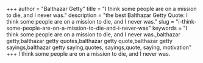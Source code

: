 +++
author = "Balthazar Getty"
title = "I think some people are on a mission to die, and I never was."
description = "the best Balthazar Getty Quote: I think some people are on a mission to die, and I never was."
slug = "i-think-some-people-are-on-a-mission-to-die-and-i-never-was"
keywords = "I think some people are on a mission to die, and I never was.,balthazar getty,balthazar getty quotes,balthazar getty quote,balthazar getty sayings,balthazar getty saying,quotes, sayings,quote, saying, motivation"
+++
I think some people are on a mission to die, and I never was.
